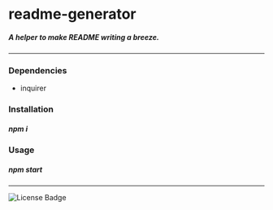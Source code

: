 # readme-generator
##### A helper to make README writing a breeze.
---


### Dependencies
- inquirer




### Installation
##### npm i


### Usage
##### npm start

---
![License Badge](https://img.shields.io/static/v1?label=License&message=ISC&color=informational)

